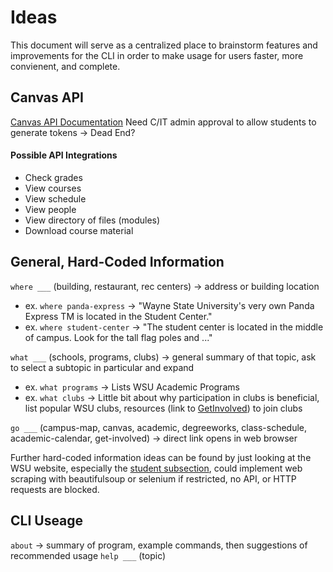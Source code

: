 # Ideas
This document will serve as a centralized place to brainstorm features and improvements for the CLI in order to make usage for users faster, more convienent, and complete.

## Canvas API
[Canvas API Documentation](https://developerdocs.instructure.com/services/canvas/oauth2/file.oauth)
Need C/IT admin approval to allow students to generate tokens -> Dead End?
#### Possible API Integrations
- Check grades
- View courses
- View schedule
- View people
- View directory of files (modules)
- Download course material

## General, Hard-Coded Information
`where ___` (building, restaurant, rec centers) -> address or building location
- ex. `where panda-express` -> "Wayne State University's very own Panda Express TM is located in the Student Center."
- ex. `where student-center` -> "The student center is located in the middle of campus. Look for the tall flag poles and ..."

`what ___` (schools, programs, clubs) -> general summary of that topic, ask to select a subtopic in particular and expand
- ex. `what programs` -> Lists WSU Academic Programs
- ex. `what clubs` -> Little bit about why participation in clubs is beneficial, list popular WSU clubs, resources (link to [GetInvolved](https://getinvolved.wayne.edu/)) to join clubs

`go ___` (campus-map, canvas, academic, degreeworks, class-schedule, academic-calendar, get-involved) -> direct link opens in web browser

Further hard-coded information ideas can be found by just looking at the WSU website, especially the [student subsection](https://wayne.edu/students), could implement web scraping with beautifulsoup or selenium if restricted, no API, or HTTP requests are blocked.

## CLI Useage
`about` -> summary of program, example commands, then suggestions of recommended usage
`help ___` (topic)